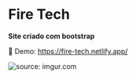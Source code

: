 # Fire Tech
<b> Site criado com bootstrap </b>

🎈 Demo: https://fire-tech.netlify.app/

<img src="https://i.imgur.com/dv2TigW.png" title="source: imgur.com" />
